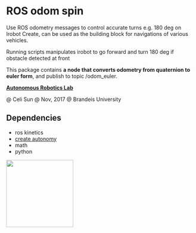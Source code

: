 # ROS odom spin  
Use ROS odometry messages to control accurate turns e.g. 180 deg on Irobot Create, can be used as the building block for navigations of various vehicles. 

Running scripts manipulates irobot to go forward and turn 180 deg if obstacle detected at front 

This package contains **a node that converts odometry from quaternion to euler form**, and publish to topic /odom_euler. 

**[Autonomous Robotics Lab](http://campusrover.org.s3-website-us-west-2.amazonaws.com)** 

@ Celi Sun  @ Nov, 2017  @ Brandeis University



## Dependencies

* ros kinetics
* [create autonomy](https://github.com/AutonomyLab/create_autonomy)
* math
* python


<img src="https://raw.githubusercontent.com/celisun/ROS_odom_spin_Irobot_Create/master/src/create-overview.png" width="180">
